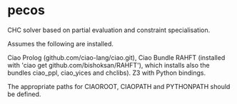 # pecos
CHC solver based on partial evaluation and constraint specialisation.

Assumes the following are installed.

Ciao Prolog (github.com/ciao-lang/ciao.git),
Ciao Bundle RAHFT (installed with 'ciao get github.com/bishoksan/RAHFT'), which installs also the bundles ciao_ppl, ciao_yices and  chclibs).
Z3 with Python bindings.

The appropriate paths for CIAOROOT, CIAOPATH and PYTHONPATH should be defined.



